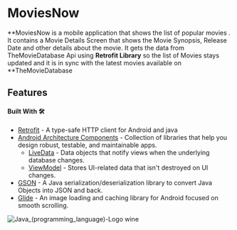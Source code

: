 # MoviesNow


**MoviesNow is a mobile application that shows the list of popular movies . It contains a Movie Details Screen that shows the Movie Synopsis, Release Date and other details about the movie. It gets the data from TheMovieDatabase Api using **Retrofit Library** so the list of Movies stays updated and it is in sync with the latest movies available on **TheMovieDatabase

## Features
#### Built With 🛠
- [Retrofit](https://square.github.io/retrofit/) - A type-safe HTTP client for Android and java
- [Android Architecture Components](https://developer.android.com/topic/libraries/architecture) - Collection of libraries that help you design robust, testable, and maintainable apps.
     - [LiveData](https://developer.android.com/topic/libraries/architecture/livedata) - Data objects that notify views when the underlying database changes.
     - [ViewModel](https://developer.android.com/topic/libraries/architecture/viewmodel) - Stores UI-related data that isn't destroyed on UI changes.
- [GSON](https://github.com/google/gson) - A Java serialization/deserialization library to convert Java Objects into JSON and back.
- [Glide](https://github.com/bumptech/glide) - An image loading and caching library for Android focused on smooth scrolling.


![Java_(programming_language)-Logo wine](https://user-images.githubusercontent.com/40307603/149475151-d0cd3c17-d4f8-431a-963b-c15a6a471673.png)
